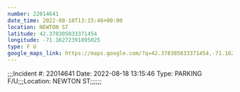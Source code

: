 ```yaml
---
number: 22014641
date_time: 2022-08-18T13:15:46+00:00
location: NEWTON ST
latitude: 42.378305033371454
longitude: -71.16272391895025
type: F U
google_maps_link: https://maps.google.com/?q=42.378305033371454,-71.16272391895025
---
```


;;;Incident #: 22014641  Date: 2022-08-18 13:15:46   Type: PARKING F/U;;;Location: NEWTON ST;;;;;;

